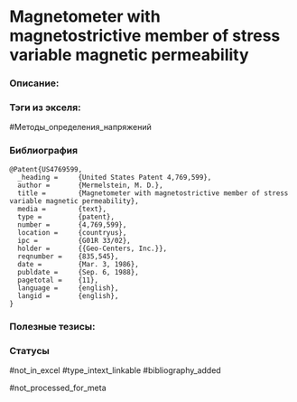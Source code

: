 # Magnetometer with magnetostrictive member of stress variable magnetic permeability

### Описание:

### Тэги из экселя:
#Методы_определения_напряжений 

### Библиография
```
@Patent{US4769599,
  _heading =     {United States Patent 4,769,599},
  author =       {Mermelstein, M. D.},
  title =        {Magnetometer with magnetostrictive member of stress variable magnetic permeability},
  media =        {text},
  type =         {patent},
  number =       {4,769,599},
  location =     {countryus},
  ipc =          {G01R 33/02},
  holder =       {{Geo-Centers, Inc.}},
  reqnumber =    {835,545},
  date =         {Mar. 3, 1986},
  publdate =     {Sep. 6, 1988},
  pagetotal =    {11},
  language =     {english},
  langid =       {english},
}
```

### Полезные тезисы:

### Статусы
#not_in_excel 
#type_intext_linkable
#bibliography_added

#not_processed_for_meta
